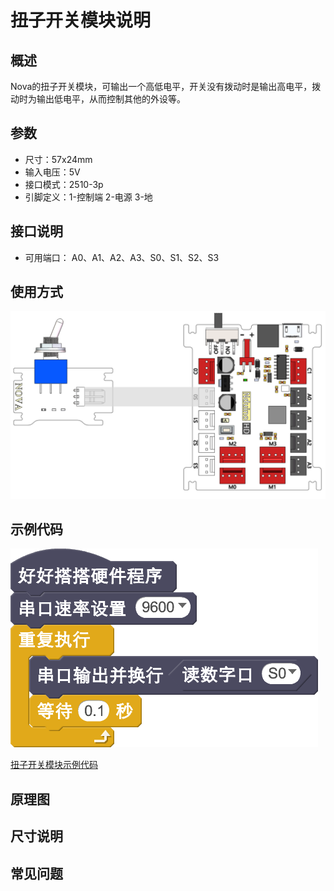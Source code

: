 # 扭子开关模块说明

## 概述
Nova的扭子开关模块，可输出一个高低电平，开关没有拨动时是输出高电平，拨动时为输出低电平，从而控制其他的外设等。

## 参数
- 尺寸：57x24mm
- 输入电压：5V
- 接口模式：2510-3p
- 引脚定义：1-控制端 2-电源 3-地

## 接口说明
- 可用端口： A0、A1、A2、A3、S0、S1、S2、S3

## 使用方式
![](./images/49.png)

## 示例代码
![](./images/50.png)

[扭子开关模块示例代码](http://www.haohaodada.com/show.php?id=947645)

## 原理图

## 尺寸说明

## 常见问题
